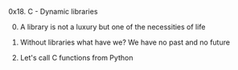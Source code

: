 0x18. C - Dynamic libraries

0. A library is not a luxury but one of the necessities of life

1. Without libraries what have we? We have no past and no future

2. Let's call C functions from Python

